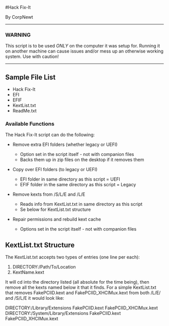 #Hack Fix-It

By CorpNewt


----------------------------------------------------------------------------------

### WARNING ###

This script is to be used *ONLY* on the computer it was setup for.  Running it on another machine can cause issues and/or mess up an otherwise working system.  Use with caution!

----------------------------------------------------------------------------------


## Sample File List

* Hack Fix-It
* EFI
* EFIF
* KextList.txt
* ReadMe.txt


### Available Functions

The Hack Fix-It script can do the following:

* Remove extra EFI folders (whether legacy or UEFI)
  * Option set in the script itself - not with companion files
  * Backs them up in zip files on the desktop if it removes them

* Copy over EFI folders (to legacy or UEFI)
  * EFI folder in same directory as this script = UEFI
  * EFIF folder in the same directory as this script = Legacy

* Remove kexts from /S/L/E and /L/E
  * Reads info from KextList.txt in same directory as this script
  * Se below for KextList.txt structure

* Repair permissions and rebuild kext cache
  * Options set in the script itself - not with companion files


## KextList.txt Structure

The KextList.txt accepts two types of entries (one line per each):

1. DIRECTORY:/Path/To/Location
2. KextName.kext

It will cd into the directory listed (all absolute for the time being), then remove all the kexts named below it that it finds.  For a simple KextList.txt that removes FakePCIID.kext and FakePCIID_XHCIMux.kext from both /L/E/ and /S/L/E it would look like:

DIRECTORY:/Library/Extensions
FakePCIID.kext
FakePCIID_XHCIMux.kext
DIRECTORY:/System/Library/Extensions
FakePCIID.kext
FakePCIID_XHCIMux.kext

